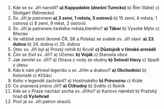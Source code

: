 1) Kde se sv. Jiří narodil?
   **a) Kappadokie (dnešní Turecko)**
   b) Řím (Itálie)
   c) Stuttgart (Německo)
2) Sv. Jiří je patronem
   **a) 3 zemí, 1 města, 5 ostrovů**
   b) 15 zemí, 4 města, 1 ostrova
   c) 8 zemí, 9 měst, 2 ostrovů
3) Sv. Jiří je patronem českého města,kterého?
   **a) Tábor**
   b) Vysoké Mýto
   c) Břeclav
4) Ve většině zemí (kromě ČR, SK a Polska) se svátek sv. Jiří slaví:
   **a) 23. dubna**
   b) 24. dubna
   c) 25. dubna
5) Otec sv. Jiří byl
   a) Prostý rolník
   b) Kovář
   **c) Důstojník v římské armádě**
6) Čím se živil sv. Jiří?
   a) Učenec
   **b) Voják**
   c) Starosta obce
7) Jak zemřel sv. Jiří?
   a) Otrava z vody ze studny
   **b) Setnutí hlavy**
   c) Spadl z útesu
8) Kdo k nám přinesl legendu o sv. Jiřím a drakovi?
   **a) Obchodníci**
   b) Kolonisté
   c) Křižáci
9) Koho v legendě zachránil?
   a) Hostinského
   **b) Princeznu**
   c) Krále
10) Co znamená jméno Jiří?
    **a) Ctihodný**
    b) Světlo
    c) Rolník
11) Kde se v Praze nachází socha sv. Jiřího?
    a) Karlovo náměstí
    b) Pražský hrad
    **c) Vyšehrad**
12) Proč je sv. Jiří patron skautů
